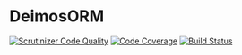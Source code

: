 # DeimosORM

[![Scrutinizer Code Quality](https://scrutinizer-ci.com/g/DeimosProject/ORM/badges/quality-score.png?b=master)](https://scrutinizer-ci.com/g/DeimosProject/ORM/?branch=master)
[![Code Coverage](https://scrutinizer-ci.com/g/DeimosProject/ORM/badges/coverage.png?b=master)](https://scrutinizer-ci.com/g/DeimosProject/ORM/?branch=master)
[![Build Status](https://scrutinizer-ci.com/g/DeimosProject/ORM/badges/build.png?b=master)](https://scrutinizer-ci.com/g/DeimosProject/ORM/build-status/master)
